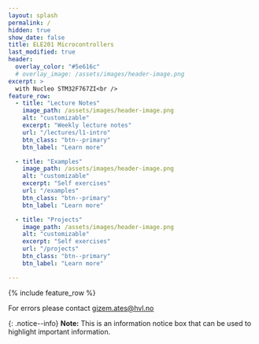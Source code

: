 ```yaml
---
layout: splash
permalink: /
hidden: true
show_date: false
title: ELE201 Microcontrollers
last_modified: true
header:
  overlay_color: "#5e616c"
  # overlay_image: /assets/images/header-image.png
excerpt: >
  with Nucleo STM32F767ZI<br />
feature_row:
  - title: "Lecture Notes"
    image_path: /assets/images/header-image.png
    alt: "customizable"
    excerpt: "Weekly lecture notes"
    url: "/lectures/l1-intro"
    btn_class: "btn--primary"
    btn_label: "Learn more"

  - title: "Examples"
    image_path: /assets/images/header-image.png
    alt: "customizable"
    excerpt: "Self exercises"
    url: "/examples"
    btn_class: "btn--primary"
    btn_label: "Learn more"

  - title: "Projects"
    image_path: /assets/images/header-image.png
    alt: "customizable"
    excerpt: "Self exercises"
    url: "/projects"
    btn_class: "btn--primary"
    btn_label: "Learn more"

---
```


{% include feature_row %}

For errors please contact gizem.ates@hvl.no

{: .notice--info}
**Note:** This is an information notice box that can be used to highlight important information.

<!-- [How to modify this website?](/how2){: .btn .btn--info} -->

